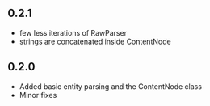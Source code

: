 ## 0.2.1
- few less iterations of RawParser
- strings are concatenated inside ContentNode

## 0.2.0
- Added basic entity parsing and the ContentNode class
- Minor fixes
